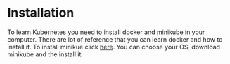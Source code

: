# Installation

To learn Kubernetes you need to install docker and minikube in your computer.
There are lot of reference that you can learn docker and how to install it.
To install minikue click [here](https://minikube.sigs.k8s.io/docs/start/). You can choose your OS, download minikube and the install it.
